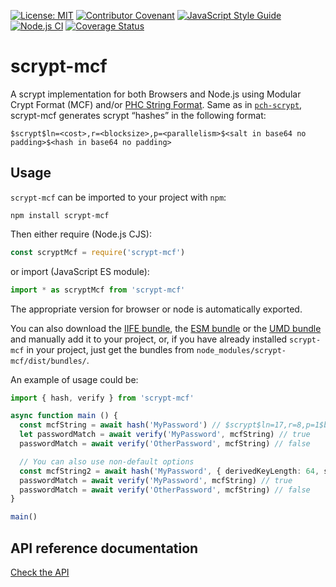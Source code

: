 [![License: MIT](https://img.shields.io/badge/License-MIT-yellow.svg)](LICENSE)
[![Contributor Covenant](https://img.shields.io/badge/Contributor%20Covenant-2.1-4baaaa.svg)](CODE_OF_CONDUCT.md)
[![JavaScript Style Guide](https://img.shields.io/badge/code_style-standard-brightgreen.svg)](https://standardjs.com)
[![Node.js CI](https://github.com/juanelas/scrypt-mcf/actions/workflows/build-and-test.yml/badge.svg)](https://github.com/juanelas/scrypt-mcf/actions/workflows/build-and-test.yml)
[![Coverage Status](https://coveralls.io/repos/github/juanelas/scrypt-mcf/badge.svg?branch=main)](https://coveralls.io/github/juanelas/scrypt-mcf?branch=main)

# scrypt-mcf

A scrypt implementation for both Browsers and Node.js using Modular Crypt Format (MCF) and/or [PHC String Format](https://github.com/P-H-C/phc-string-format/blob/master/phc-sf-spec.md). Same as in [`pch-scrypt`](https://github.com/simonepri/phc-scrypt), scrypt-mcf generates scrypt “hashes” in the following format:

```mcf
$scrypt$ln=<cost>,r=<blocksize>,p=<parallelism>$<salt in base64 no padding>$<hash in base64 no padding>
```

## Usage

`scrypt-mcf` can be imported to your project with `npm`:

```console
npm install scrypt-mcf
```

Then either require (Node.js CJS):

```javascript
const scryptMcf = require('scrypt-mcf')
```

or import (JavaScript ES module):

```javascript
import * as scryptMcf from 'scrypt-mcf'
```

The appropriate version for browser or node is automatically exported.

You can also download the [IIFE bundle](https://raw.githubusercontent.com/juanelas/scrypt-mcf/main/dist/bundle.iife.js), the [ESM bundle](https://raw.githubusercontent.com/juanelas/scrypt-mcf/main/dist/bundle.esm.min.js) or the [UMD bundle](https://raw.githubusercontent.com/juanelas/scrypt-mcf/main/dist/bundle.umd.js) and manually add it to your project, or, if you have already installed `scrypt-mcf` in your project, just get the bundles from `node_modules/scrypt-mcf/dist/bundles/`.

An example of usage could be:

```typescript
import { hash, verify } from 'scrypt-mcf'

async function main () {
  const mcfString = await hash('MyPassword') // $scrypt$ln=17,r=8,p=1$bjDYMlHNovhjawrXbfrAdw$q7Z6sgaMJMMdSNECL+MGGWX+6Vm+q/o6ysACeY8eYNY
  let passwordMatch = await verify('MyPassword', mcfString) // true
  passwordMatch = await verify('OtherPassword', mcfString) // false

  // You can also use non-default options
  const mcfString2 = await hash('MyPassword', { derivedKeyLength: 64, scryptParams: { logN: 18, r: 8, p: 2 } }) // $scrypt$ln=18,r=8,p=2$9lRqxeVS/at1bktaJ5q64A$pFmlWRrddcMHScP1Yceyo6UKc8eKEJDv+/aWSRlArg3b4Hu+xEFE88P+0HHilbBViRAAhtNWETTosUtxEJl95g
  passwordMatch = await verify('MyPassword', mcfString) // true
  passwordMatch = await verify('OtherPassword', mcfString) // false
}

main()
```

## API reference documentation

[Check the API](docs/API.md)
